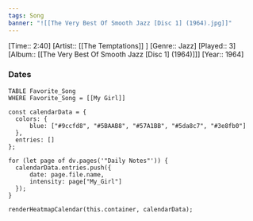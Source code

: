 ```yaml
---
tags: Song  
banner: "![[The Very Best Of Smooth Jazz [Disc 1] (1964).jpg]]"
---
```

[Time:: 2:40]
[Artist:: [[The Temptations]] ]
[Genre:: Jazz]
[Played:: 3]
[Album:: [[The Very Best Of Smooth Jazz [Disc 1] (1964)]]]
[Year:: 1964]
### Dates
````dataview
TABLE Favorite_Song
WHERE Favorite_Song = [[My Girl]]
````
  ```dataviewjs
const calendarData = { 
	colors: { 
		blue: ["#9ccfd8", "#5BAAB8", "#57A1BB", "#5da8c7", "#3e8fb0"] 
	}, 
	entries: [] 
}; 

for (let page of dv.pages('"Daily Notes"')) { 
	calendarData.entries.push({ 
		date: page.file.name, 
		intensity: page["My_Girl"]
	}); 
} 

renderHeatmapCalendar(this.container, calendarData);
```
